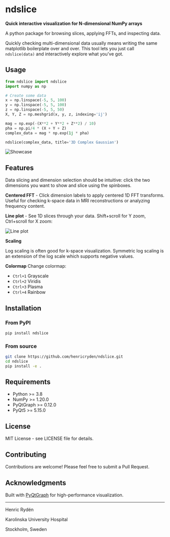 # ndslice

**Quick interactive visualization for N-dimensional NumPy arrays**

A python package for browsing slices, applying FFTs, and inspecting data.

Quickly checking multi-dimensional data usually means writing the same matplotlib boilerplate over and over. This tool lets you just call `ndslice(data)` and interactively explore what you've got.

## Usage
```python
from ndslice import ndslice
import numpy as np

# Create some data
x = np.linspace(-5, 5, 100)
y = np.linspace(-5, 5, 100)
z = np.linspace(-5, 5, 50)
X, Y, Z = np.meshgrid(x, y, z, indexing='ij')

mag = np.exp(-(X**2 + Y**2 + Z**2) / 10)
pha = np.pi/4 * (X + Y + Z)
complex_data = mag * np.exp(1j * pha)

ndslice(complex_data, title='3D Complex Gaussian')
```

![Showcase](docs/images/showcase.gif)

## Features

Data slicing and dimension selection should be intuitive: click the two dimensions you want to show and slice using the spinboxes.

**Centered FFT** - Click dimension labels to apply centered 1D FFT transforms. Useful for checking k-space data in MRI reconstructions or analyzing frequency content.

**Line plot** - See 1D slices through your data. Shift+scroll for Y zoom, Ctrl+scroll for X zoom:

![Line plot](docs/images/lineplot.png)

**Scaling**

Log scaling is often good for k-space visualization.
Symmetric log scaling is an extension of the log scale which supports negative values.


**Colormap**
Change colormap:
- `Ctrl+1` Grayscale
- `Ctrl+2` Viridis
- `Ctrl+3` Plasma
- `Ctrl+4` Rainbow


## Installation

### From PyPI

```bash
pip install ndslice
```

### From source

```bash
git clone https://github.com/henricryden/ndslice.git
cd ndslice
pip install -e .
```

## Requirements

- Python >= 3.8
- NumPy >= 1.20.0
- PyQtGraph >= 0.12.0
- PyQt5 >= 5.15.0

## License

MIT License - see LICENSE file for details.

## Contributing

Contributions are welcome! Please feel free to submit a Pull Request.

## Acknowledgments

Built with [PyQtGraph](https://www.pyqtgraph.org/) for high-performance visualization.


---
Henric Rydén

Karolinska University Hospital

Stockholm, Sweden